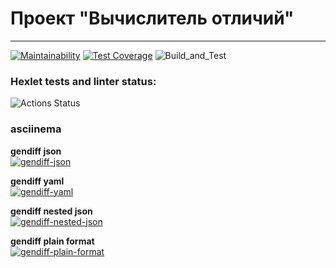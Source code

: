 # Проект "Вычислитель отличий"

---
[![Maintainability](https://api.codeclimate.com/v1/badges/f4f501f2dddceddbb013/maintainability)](https://codeclimate.com/github/sinist3rr/python-project-lvl2/maintainability)
[![Test Coverage](https://api.codeclimate.com/v1/badges/f4f501f2dddceddbb013/test_coverage)](https://codeclimate.com/github/sinist3rr/python-project-lvl2/test_coverage)
![Build_and_Test](https://github.com/sinist3rr/python-project-lvl2/workflows/build%20&%20test/badge.svg)


### Hexlet tests and linter status:
![Actions Status](/workflows/hexlet-check/badge.svg)

### asciinema

**gendiff json**\
[![gendiff-json](https://asciinema.org/a/u2NB0QMgdrHexiLZM2iKkfZ0G.svg)](https://asciinema.org/a/u2NB0QMgdrHexiLZM2iKkfZ0G)

**gendiff yaml**\
[![gendiff-yaml](https://asciinema.org/a/Ex2F4cCEzt098fCMRzVTwLm06.svg)](https://asciinema.org/a/Ex2F4cCEzt098fCMRzVTwLm06)

**gendiff nested json**\
[![gendiff-nested-json](https://asciinema.org/a/dsqlqqmBECIrgnvVIiuQRZ0gt.svg)](https://asciinema.org/a/dsqlqqmBECIrgnvVIiuQRZ0gt)

**gendiff plain format**\
[![gendiff-plain-format](https://asciinema.org/a/N5gBbSzaJFW6gTHY80RPpeyDQ.svg)](https://asciinema.org/a/N5gBbSzaJFW6gTHY80RPpeyDQ)
